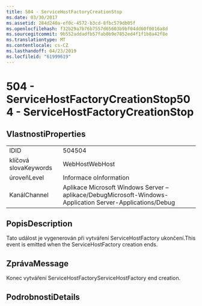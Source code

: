 ```yaml
---
title: 504 - ServiceHostFactoryCreationStop
ms.date: 03/30/2017
ms.assetid: 284d240a-ef0c-4572-b3cd-8fbc579db05f
ms.openlocfilehash: f32b29a7b76b7557d65603b9bf04dd60f0016a8d
ms.sourcegitcommit: 9b552addadfb57fab0b9e7852ed4f1f1b8a42f8e
ms.translationtype: MT
ms.contentlocale: cs-CZ
ms.lasthandoff: 04/23/2019
ms.locfileid: "61999619"
---
```

# <a name="504---servicehostfactorycreationstop"></a><span data-ttu-id="575bb-102">504 - ServiceHostFactoryCreationStop</span><span class="sxs-lookup"><span data-stu-id="575bb-102">504 - ServiceHostFactoryCreationStop</span></span>
## <a name="properties"></a><span data-ttu-id="575bb-103">Vlastnosti</span><span class="sxs-lookup"><span data-stu-id="575bb-103">Properties</span></span>  
  
|||  
|-|-|  
|<span data-ttu-id="575bb-104">ID</span><span class="sxs-lookup"><span data-stu-id="575bb-104">ID</span></span>|<span data-ttu-id="575bb-105">504</span><span class="sxs-lookup"><span data-stu-id="575bb-105">504</span></span>|  
|<span data-ttu-id="575bb-106">klíčová slova</span><span class="sxs-lookup"><span data-stu-id="575bb-106">Keywords</span></span>|<span data-ttu-id="575bb-107">WebHost</span><span class="sxs-lookup"><span data-stu-id="575bb-107">WebHost</span></span>|  
|<span data-ttu-id="575bb-108">úroveň</span><span class="sxs-lookup"><span data-stu-id="575bb-108">Level</span></span>|<span data-ttu-id="575bb-109">Informace o</span><span class="sxs-lookup"><span data-stu-id="575bb-109">Information</span></span>|  
|<span data-ttu-id="575bb-110">Kanál</span><span class="sxs-lookup"><span data-stu-id="575bb-110">Channel</span></span>|<span data-ttu-id="575bb-111">Aplikace Microsoft Windows Server – aplikace/Debug</span><span class="sxs-lookup"><span data-stu-id="575bb-111">Microsoft-Windows-Application Server-Applications/Debug</span></span>|  
  
## <a name="description"></a><span data-ttu-id="575bb-112">Popis</span><span class="sxs-lookup"><span data-stu-id="575bb-112">Description</span></span>  
 <span data-ttu-id="575bb-113">Tato událost je vygenerován při vytváření ServiceHostFactory ukončení.</span><span class="sxs-lookup"><span data-stu-id="575bb-113">This event is emitted when the ServiceHostFactory creation ends.</span></span>  
  
## <a name="message"></a><span data-ttu-id="575bb-114">Zpráva</span><span class="sxs-lookup"><span data-stu-id="575bb-114">Message</span></span>  
 <span data-ttu-id="575bb-115">Konec vytváření ServiceHostFactory</span><span class="sxs-lookup"><span data-stu-id="575bb-115">ServiceHostFactory end creation.</span></span>  
  
## <a name="details"></a><span data-ttu-id="575bb-116">Podrobnosti</span><span class="sxs-lookup"><span data-stu-id="575bb-116">Details</span></span>
